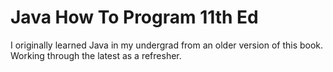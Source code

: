 # Java How To Program 11th Ed

I originally learned Java in my undergrad from an older version of this book. Working through the latest as a refresher.
